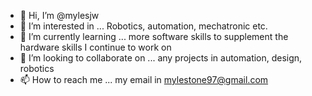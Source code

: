 - 👋 Hi, I’m @mylesjw
- 👀 I’m interested in ... Robotics, automation, mechatronic etc.
- 🌱 I’m currently learning ... more software skills to supplement the hardware skills I continue to work on
- 💞️ I’m looking to collaborate on ... any projects in automation, design, robotics 
- 📫 How to reach me ... my email in mylestone97@gmail.com

<!---
mwwhitey/mwwhitey is a ✨ special ✨ repository because its `README.md` (this file) appears on your GitHub profile.
You can click the Preview link to take a look at your changes.
--->
